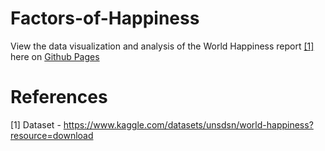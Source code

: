 # Factors-of-Happiness

View the data visualization and analysis of the World Happiness report [[1]](https://www.kaggle.com/datasets/unsdsn/world-happiness?resource=download) here on [Github Pages](https://ajaanek.github.io/Factors-of-Happiness/)




# References
[1] Dataset - https://www.kaggle.com/datasets/unsdsn/world-happiness?resource=download
